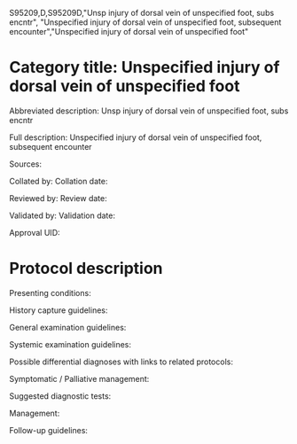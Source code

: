 S95209,D,S95209D,"Unsp injury of dorsal vein of unspecified foot, subs encntr", "Unspecified injury of dorsal vein of unspecified foot, subsequent encounter","Unspecified injury of dorsal vein of unspecified foot"
# Category title: Unspecified injury of dorsal vein of unspecified foot

Abbreviated description: Unsp injury of dorsal vein of unspecified foot, subs encntr

Full description: Unspecified injury of dorsal vein of unspecified foot, subsequent encounter

Sources:

Collated by:
Collation date:

Reviewed by:
Review date:

Validated by:
Validation date:

Approval UID:

# Protocol description

Presenting conditions:

History capture guidelines:

General examination guidelines:

Systemic examination guidelines:

Possible differential diagnoses with links to related protocols:

Symptomatic / Palliative management:

Suggested diagnostic tests:

Management:

Follow-up guidelines:
